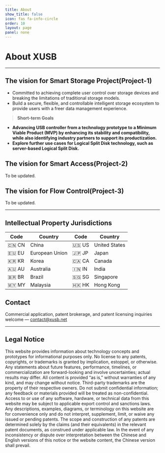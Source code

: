 ```yaml
---
title: About
show_title: false
icon: fas fa-info-circle
order: 10
layout: page
panel: none
---
```


# About XUSB
----

## The vision for Smart Storage Project(Project-1)
* Committed to achieving complete user control over storage devices and breaking the limitations of traditional storage models.
* Build a secure, flexible, and controllable intelligent storage ecosystem to provide users with a freer data management experience.

> **Short-term Goals**
* **Advancing USB controller from a technology prototype to a Minimum Viable Product (MVP) by enhancing its stability and compatibility, while also identifying industry partners to support its productization.**
* **Explore further use cases for Logical Split Disk technology, such as server-based Logical Split Disk.**

## The vision for Smart Access(Project-2)
To be updated.

## The vision for Flow Control(Project-3)
To be updated.

----

## Intellectual Property Jurisdictions

| Code | Country  | Code | Country  |
|------|----------------|------|----------------|
| 🇨🇳 CN | China    | 🇺🇸 US | United States  |
| 🇪🇺 EU | European Union  | 🇯🇵 JP | Japan  |
| 🇰🇷 KR | Korea    | 🇨🇦 CA | Canada  |
| 🇦🇺 AU | Australia  | 🇮🇳 IN | India  |
| 🇧🇷 BR | Brazil   | 🇸🇬 SG | Singapore  |
| 🇲🇾 MY | Malaysia  | 🇭🇰 HK | Hong Kong  |


## Contact
Commercial application, patent brokerage, and patent licensing inquiries welcome — [contact@xusb.net](mailto:contact@xusb.net)

---

## Legal Notice
This website provides information about technology concepts and prototypes for informational purposes only. No license to any patents, copyrights, or trademarks is granted by implication, estoppel, or otherwise. Any statements about future features, performance, timelines, or commercialization are forward-looking and involve uncertainties; actual results may differ. All content is provided “as is,” without warranties of any kind, and may change without notice. Third-party trademarks are the property of their respective owners. Do not submit confidential information; any feedback or materials provided will be treated as non-confidential. Access to or use of any software, hardware, or technical data from this website may be subject to applicable export control and sanctions laws. Any descriptions, examples, diagrams, or terminology on this website are for convenience only and do not interpret, supplement, limit, or waive any issued or pending patents. The scope and construction of any patents are determined solely by the claims (and their equivalents) in the relevant patent documents, as construed under applicable law. In the event of any inconsistency or dispute over interpretation between the Chinese and English versions of this notice or the website content, the Chinese version shall prevail.